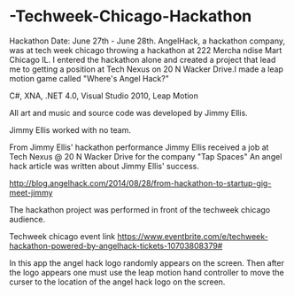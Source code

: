 # -Techweek-Chicago-Hackathon
Hackathon Date: June 27th - June 28th. AngelHack, a hackathon company, was at tech week chicago throwing a hackathon at 222 Mercha
ndise Mart Chicago IL. I entered the hackathon alone and created a project that lead me to getting a position at Tech Nexus on
20 N Wacker Drive.I made a leap motion game called "Where's Angel Hack?"

C#, XNA, .NET 4.0, Visual Studio 2010, Leap Motion

All art and music and source code was developed by Jimmy Ellis.

Jimmy Ellis worked with no team.

From Jimmy Ellis' hackathon performance Jimmy Ellis received a job at Tech Nexus @ 20 N Wacker Drive for the company "Tap Spaces"
An angel hack article was written about Jimmy Ellis' success.

http://blog.angelhack.com/2014/08/28/from-hackathon-to-startup-gig-meet-jimmy


The hackathon project was performed in front of the techweek chicago audience. 

Techweek chicago event link
https://www.eventbrite.com/e/techweek-hackathon-powered-by-angelhack-tickets-10703808379#

In this app the angel hack logo randomly appears on the screen. Then after the logo appears one must use the leap motion hand controller
to move the curser to the location of the angel hack logo on the screen. 
